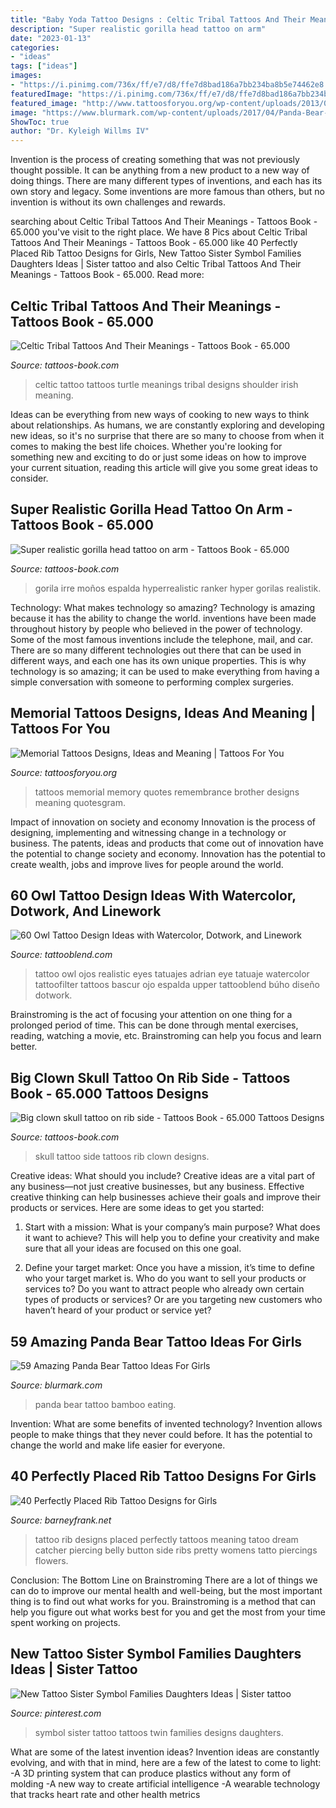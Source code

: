 ```yaml
---
title: "Baby Yoda Tattoo Designs : Celtic Tribal Tattoos And Their Meanings"
description: "Super realistic gorilla head tattoo on arm"
date: "2023-01-13"
categories:
- "ideas"
tags: ["ideas"]
images:
- "https://i.pinimg.com/736x/ff/e7/d8/ffe7d8bad186a7bb234ba8b5e74462e8.jpg"
featuredImage: "https://i.pinimg.com/736x/ff/e7/d8/ffe7d8bad186a7bb234ba8b5e74462e8.jpg"
featured_image: "http://www.tattoosforyou.org/wp-content/uploads/2013/09/Memory-Tattoos.jpg"
image: "https://www.blurmark.com/wp-content/uploads/2017/04/Panda-Bear-Eating-Bamboo-Leaves-on-Back-shoukder.jpg"
ShowToc: true
author: "Dr. Kyleigh Willms IV"
---
```



Invention is the process of creating something that was not previously thought possible. It can be anything from a new product to a new way of doing things. There are many different types of inventions, and each has its own story and legacy. Some inventions are more famous than others, but no invention is without its own challenges and rewards.

	

		
searching about Celtic Tribal Tattoos And Their Meanings - Tattoos Book - 65.000 you've visit to the right place. We have 8 Pics about Celtic Tribal Tattoos And Their Meanings - Tattoos Book - 65.000 like 40 Perfectly Placed Rib Tattoo Designs for Girls, New Tattoo Sister Symbol Families Daughters Ideas | Sister tattoo and also Celtic Tribal Tattoos And Their Meanings - Tattoos Book - 65.000. Read more:
		
    
## Celtic Tribal Tattoos And Their Meanings - Tattoos Book - 65.000

<img loading=lazy src="https://tattoos-book.com/wp-content/uploads/2016/02/Celtic-Tribal-Tattoos-And-Their-Meanings.jpg" onerror="this.onerror=null;this.src='https://tse4.mm.bing.net/th?id=OIP.pJq2RAQySqzVB-AxfaogSwHaKg&amp;pid=15.1';" alt="Celtic Tribal Tattoos And Their Meanings - Tattoos Book - 65.000">

_Source: tattoos-book.com_

>celtic tattoo tattoos turtle meanings tribal designs shoulder irish meaning. 

	

Ideas can be everything from new ways of cooking to new ways to think about relationships. As humans, we are constantly exploring and developing new ideas, so it's no surprise that there are so many to choose from when it comes to making the best life choices. Whether you're looking for something new and exciting to do or just some ideas on how to improve your current situation, reading this article will give you some great ideas to consider.

    
## Super Realistic Gorilla Head Tattoo On Arm - Tattoos Book - 65.000

<img loading=lazy src="https://tattoos-book.com/wp-content/uploads/2016/02/super-realistic-gorilla-head-tattoo-on-arm.jpg" onerror="this.onerror=null;this.src='https://tse2.mm.bing.net/th?id=OIP.JyYpAY5xUvMAQAlWVevgeQHaKo&amp;pid=15.1';" alt="Super realistic gorilla head tattoo on arm - Tattoos Book - 65.000">

_Source: tattoos-book.com_

>gorila irre moños espalda hyperrealistic ranker hyper gorilas realistik. 

	

Technology: What makes technology so amazing?
Technology is amazing because it has the ability to change the world. inventions have been made throughout history by people who believed in the power of technology. Some of the most famous inventions include the telephone, mail, and car. There are so many different technologies out there that can be used in different ways, and each one has its own unique properties. This is why technology is so amazing; it can be used to make everything from having a simple conversation with someone to performing complex surgeries.

    
## Memorial Tattoos Designs, Ideas And Meaning | Tattoos For You

<img loading=lazy src="http://www.tattoosforyou.org/wp-content/uploads/2013/09/Memory-Tattoos.jpg" onerror="this.onerror=null;this.src='https://tse4.mm.bing.net/th?id=OIP.2G3m8Gd8v3K5JWT_Hw4llAHaJ4&amp;pid=15.1';" alt="Memorial Tattoos Designs, Ideas and Meaning | Tattoos For You">

_Source: tattoosforyou.org_

>tattoos memorial memory quotes remembrance brother designs meaning quotesgram. 

	

Impact of innovation on society and economy
Innovation is the process of designing, implementing and witnessing change in a technology or business. The patents, ideas and products that come out of innovation have the potential to change society and economy. Innovation has the potential to create wealth, jobs and improve lives for people around the world.

    
## 60 Owl Tattoo Design Ideas With Watercolor, Dotwork, And Linework

<img loading=lazy src="https://tattooblend.com/wp-content/uploads/2017/02/39-1.jpg" onerror="this.onerror=null;this.src='https://tse1.mm.bing.net/th?id=OIP.ch79bFtyVGjLTHELM-OZKQHaHa&amp;pid=15.1';" alt="60 Owl Tattoo Design Ideas with Watercolor, Dotwork, and Linework">

_Source: tattooblend.com_

>tattoo owl ojos realistic eyes tatuajes adrian eye tatuaje watercolor tattoofilter tattoos bascur ojo espalda upper tattooblend búho diseño dotwork. 

	

Brainstroming is the act of focusing your attention on one thing for a prolonged period of time. This can be done through mental exercises, reading, watching a movie, etc. Brainstroming can help you focus and learn better.

    
## Big Clown Skull Tattoo On Rib Side - Tattoos Book - 65.000 Tattoos Designs

<img loading=lazy src="https://tattoos-book.com/wp-content/uploads/2016/02/big-clown-skull-tattoo-on-rib-side.jpg" onerror="this.onerror=null;this.src='https://tse4.mm.bing.net/th?id=OIP.hfTkwGaPsRCh0_pS9GlQUgHaKa&amp;pid=15.1';" alt="Big clown skull tattoo on rib side - Tattoos Book - 65.000 Tattoos Designs">

_Source: tattoos-book.com_

>skull tattoo side tattoos rib clown designs. 

	

Creative ideas: What should you include?
Creative ideas are a vital part of any business—not just creative businesses, but any business. Effective creative thinking can help businesses achieve their goals and improve their products or services. Here are some ideas to get you started:
1. Start with a mission: What is your company’s main purpose? What does it want to achieve? This will help you to define your creativity and make sure that all your ideas are focused on this one goal.

2. Define your target market: Once you have a mission, it’s time to define who your target market is. Who do you want to sell your products or services to? Do you want to attract people who already own certain types of products or services? Or are you targeting new customers who haven’t heard of your product or service yet?

    
## 59 Amazing Panda Bear Tattoo Ideas For Girls

<img loading=lazy src="https://www.blurmark.com/wp-content/uploads/2017/04/Panda-Bear-Eating-Bamboo-Leaves-on-Back-shoukder.jpg" onerror="this.onerror=null;this.src='https://tse4.mm.bing.net/th?id=OIP.07RmRDRvY7_DBXEX1YThSwHaHa&amp;pid=15.1';" alt="59 Amazing Panda Bear Tattoo Ideas For Girls">

_Source: blurmark.com_

>panda bear tattoo bamboo eating. 

	

Invention: What are some benefits of invented technology?
Invention allows people to make things that they never could before. It has the potential to change the world and make life easier for everyone.

    
## 40 Perfectly Placed Rib Tattoo Designs For Girls

<img loading=lazy src="http://www.barneyfrank.net/wp-content/uploads/2016/04/Perfectly-Placed-Rib-Tattoo-Designs-For-Girls-18-1.jpg" onerror="this.onerror=null;this.src='https://tse4.mm.bing.net/th?id=OIP.Ip0wxDF1LzX54B_v_Y1rrAHaLD&amp;pid=15.1';" alt="40 Perfectly Placed Rib Tattoo Designs for Girls">

_Source: barneyfrank.net_

>tattoo rib designs placed perfectly tattoos meaning tatoo dream catcher piercing belly button side ribs pretty womens tatto piercings flowers. 

	

Conclusion: The Bottom Line on Brainstroming
There are a lot of things we can do to improve our mental health and well-being, but the most important thing is to find out what works for you. Brainstroming is a method that can help you figure out what works best for you and get the most from your time spent working on projects.

    
## New Tattoo Sister Symbol Families Daughters Ideas | Sister Tattoo

<img loading=lazy src="https://i.pinimg.com/736x/ff/e7/d8/ffe7d8bad186a7bb234ba8b5e74462e8.jpg" onerror="this.onerror=null;this.src='https://tse4.mm.bing.net/th?id=OIP.jMr9FoEwVfv3sYZk-iwYfQAAAA&amp;pid=15.1';" alt="New Tattoo Sister Symbol Families Daughters Ideas | Sister tattoo">

_Source: pinterest.com_

>symbol sister tattoo tattoos twin families designs daughters. 

	

What are some of the latest invention ideas?
Invention ideas are constantly evolving, and with that in mind, here are a few of the latest to come to light: 
-A 3D printing system that can produce plastics without any form of molding 
-A new way to create artificial intelligence 
-A wearable technology that tracks heart rate and other health metrics

